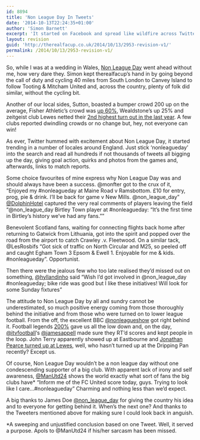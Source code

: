 ```yaml
---
id: 8894
title: 'Non League Day In Tweets'
date: '2014-10-13T22:24:35+01:00'
author: 'Simon Barnett'
excerpt: 'It started on Facebook and spread like wildfire across Twitter. We have  a quick look at Non League Day via the conduit of the Tweet, just a little look mind.'
layout: revision
guid: 'http://therealfacup.co.uk/2014/10/13/2953-revision-v1/'
permalink: /2014/10/13/2953-revision-v1/
---
```


So, while I was at a wedding in Wales, [Non League Day](http://www.nonleagueday.co.uk/) went ahead without me, how very dare they. Simon kept therealfacup’s hand in by going beyond the call of duty and cycling 40 miles from South London to Canvey Island to follow Tooting &amp; Mitcham United and, across the country, plenty of folk did similar, without the cycling bit.

Another of our local sides, Sutton, boasted a bumper crowd 200 up on the average, Fisher Athletic’s crowd was [up 60%](http://twitter.com/Fisher_Ben/status/23072913362), Wealdstone’s up 25% and zeitgeist club Lewes netted their [2nd highest turn out in the last year](http://twitter.com/Lewes_cfc/status/22984210328). A few clubs reported dwindling crowds or no change but, hey, not everyone can win!

As ever, Twitter hummed with excitement about Non League Day, it started trending in a number of locales around England. Just stick ‘nonleagueday’ into the search and read all hundreds if not thousands of tweets all bigging up the day, giving goal action, quirks and photos from the games and, afterwards, links to match reports.

Some choice favourites of mine express why Non League Day was and should always have been a success. @monfter got to the crux of it, “Enjoyed my #nonleagueday at Maine Road v Ramsbottom. £10 for entry, prog, pie &amp; drink. I’ll be back for game v New Mills. @non\_league\_day” [@DolphinHotel](http://twitter.com/DolphinHotel/status/23042089350) captured the very real comments of players leaving the field “@non\_league\_day Birtley Town player at #nonleagueday: “It’s the first time in Birtley’s history we’ve had any fans.””

Benevolent Scotland fans, waiting for connecting flights back home after returning to Gatwick from Lithuania, got into the spirit and popped over the road from the airport to catch Crawley .v. Fleetwood. On a similar tack, @LesRosbifs “Got sick of traffic on North Circular and M25, so peeled off and caught Egham Town 3 Epsom &amp; Ewell 1. Enjoyable for me &amp; kids. #nonleagueday”. Opportunist.

Then there were the jealous few who too late realised they’d missed out on something, [@hyllandinho](http://twitter.com/hyllandinho/status/22990214967) said “Wish I’d got involved in @non\_league\_day #nonleagueday; bike ride was good but I like these initiatives! Will look for some Sunday fixtures”

The attitude to Non League Day by all and sundry cannot be underestimated, so much positive energy coming from those thoroughly behind the initiative and from those who were turned on to lower league football. From the off, the excellent BBC [@nonleagueshow](http://twitter.com/nonleagueshow) got right behind it. Football legends [200%](http://www.twohundredpercent.net/) gave us all the low down and, on the day, [@itvfootball](http://twitter.com/itvfootball)‘s [@jamesappell](http://twitter.com/jamesappell) made sure they RT’d scores and kept people in the loop. John Terry apparently showed up at Eastbourne and [Jonathan Pearce turned up at Lewes](http://twitter.com/DannyLast/status/23046098899), well, who hasn’t turned up at the Dripping Pan recently? Except us.

Of course, Non League Day wouldn’t be a non league day without one condescending supporter of a big club. With apparent lack of irony and self awareness, [@ManUtd24](http://twitter.com/ManUtd24/status/22988756340) shows the world exactly what sort of fans the big clubs have\* “Inform me of the FC United score today, guys. Trying to look like I care…#nonleagueday” Charming and nothing less than we’d expect.

A big thanks to James Doe [@non\_league\_day](http://twitter.com/nonleaguedayuk) for giving the country his idea and to everyone for getting behind it. When’s the next one? And thanks to the Tweeters mentioned above for making sure I could look back in anguish.

\*A sweeping and unjustified conclusion based on one Tweet. Well, it served a purpose. Apols to @ManUtd24 if his/her sarcasm has been missed.